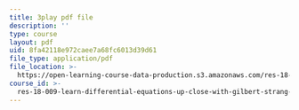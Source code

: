 ```yaml
---
title: 3play pdf file
description: ''
type: course
layout: pdf
uid: 8fa42118e972caee7a68fc6013d39d61
file_type: application/pdf
file_location: >-
  https://open-learning-course-data-production.s3.amazonaws.com/res-18-009-learn-differential-equations-up-close-with-gilbert-strang-and-cleve-moler-fall-2015/8fa42118e972caee7a68fc6013d39d61_Mva9UIz_wwA.pdf
course_id: >-
  res-18-009-learn-differential-equations-up-close-with-gilbert-strang-and-cleve-moler-fall-2015
---
```


